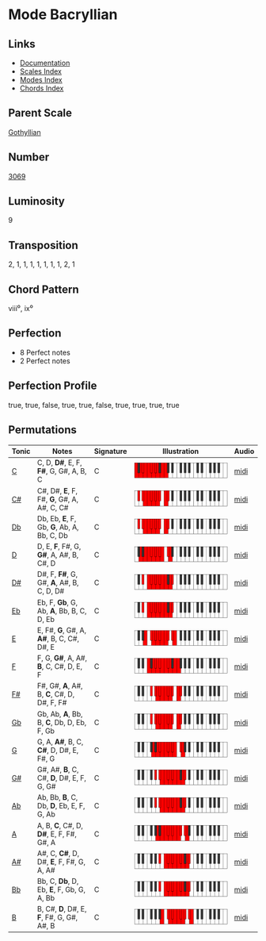 # Mode Bacryllian

## Links

- [Documentation](README.md)
- [Scales Index](Scales.md)
- [Modes Index](Modes.md)
- [Chords Index](Chords.md)

## Parent Scale

[Gothyllian](ScaleGothyllian.md)

## Number

[3069](https://ianring.com/musictheory/scales/3069)

## Luminosity

9

## Transposition

2, 1, 1, 1, 1, 1, 1, 1, 2, 1

## Chord Pattern

viii⁰, ix⁰

## Perfection

- 8 Perfect notes
- 2 Perfect notes

## Perfection Profile

true, true, false, true, true, false, true, true, true, true

## Permutations

| Tonic | Notes | Signature | Illustration | Audio |
|-------|-------|-----------|--------------|-------|
| [C](ModeCNaturalBacryllian.md) | C, D, **D#**, E, F, **F#**, G, G#, A, B, C | C | ![CNaturalBacryllian](ModeCNaturalBacryllian.png) | [midi](https://github.com/edipermadi/music/blob/main/docs/ModeCNaturalBacryllian.mid?raw=true) |
| [C#](ModeCSharpBacryllian.md) | C#, D#, **E**, F, F#, **G**, G#, A, A#, C, C# | C | ![CSharpBacryllian](ModeCSharpBacryllian.png) | [midi](https://github.com/edipermadi/music/blob/main/docs/ModeCSharpBacryllian.mid?raw=true) |
| [Db](ModeDFlatBacryllian.md) | Db, Eb, **E**, F, Gb, **G**, Ab, A, Bb, C, Db | C | ![DFlatBacryllian](ModeDFlatBacryllian.png) | [midi](https://github.com/edipermadi/music/blob/main/docs/ModeDFlatBacryllian.mid?raw=true) |
| [D](ModeDNaturalBacryllian.md) | D, E, **F**, F#, G, **G#**, A, A#, B, C#, D | C | ![DNaturalBacryllian](ModeDNaturalBacryllian.png) | [midi](https://github.com/edipermadi/music/blob/main/docs/ModeDNaturalBacryllian.mid?raw=true) |
| [D#](ModeDSharpBacryllian.md) | D#, F, **F#**, G, G#, **A**, A#, B, C, D, D# | C | ![DSharpBacryllian](ModeDSharpBacryllian.png) | [midi](https://github.com/edipermadi/music/blob/main/docs/ModeDSharpBacryllian.mid?raw=true) |
| [Eb](ModeEFlatBacryllian.md) | Eb, F, **Gb**, G, Ab, **A**, Bb, B, C, D, Eb | C | ![EFlatBacryllian](ModeEFlatBacryllian.png) | [midi](https://github.com/edipermadi/music/blob/main/docs/ModeEFlatBacryllian.mid?raw=true) |
| [E](ModeENaturalBacryllian.md) | E, F#, **G**, G#, A, **A#**, B, C, C#, D#, E | C | ![ENaturalBacryllian](ModeENaturalBacryllian.png) | [midi](https://github.com/edipermadi/music/blob/main/docs/ModeENaturalBacryllian.mid?raw=true) |
| [F](ModeFNaturalBacryllian.md) | F, G, **G#**, A, A#, **B**, C, C#, D, E, F | C | ![FNaturalBacryllian](ModeFNaturalBacryllian.png) | [midi](https://github.com/edipermadi/music/blob/main/docs/ModeFNaturalBacryllian.mid?raw=true) |
| [F#](ModeFSharpBacryllian.md) | F#, G#, **A**, A#, B, **C**, C#, D, D#, F, F# | C | ![FSharpBacryllian](ModeFSharpBacryllian.png) | [midi](https://github.com/edipermadi/music/blob/main/docs/ModeFSharpBacryllian.mid?raw=true) |
| [Gb](ModeGFlatBacryllian.md) | Gb, Ab, **A**, Bb, B, **C**, Db, D, Eb, F, Gb | C | ![GFlatBacryllian](ModeGFlatBacryllian.png) | [midi](https://github.com/edipermadi/music/blob/main/docs/ModeGFlatBacryllian.mid?raw=true) |
| [G](ModeGNaturalBacryllian.md) | G, A, **A#**, B, C, **C#**, D, D#, E, F#, G | C | ![GNaturalBacryllian](ModeGNaturalBacryllian.png) | [midi](https://github.com/edipermadi/music/blob/main/docs/ModeGNaturalBacryllian.mid?raw=true) |
| [G#](ModeGSharpBacryllian.md) | G#, A#, **B**, C, C#, **D**, D#, E, F, G, G# | C | ![GSharpBacryllian](ModeGSharpBacryllian.png) | [midi](https://github.com/edipermadi/music/blob/main/docs/ModeGSharpBacryllian.mid?raw=true) |
| [Ab](ModeAFlatBacryllian.md) | Ab, Bb, **B**, C, Db, **D**, Eb, E, F, G, Ab | C | ![AFlatBacryllian](ModeAFlatBacryllian.png) | [midi](https://github.com/edipermadi/music/blob/main/docs/ModeAFlatBacryllian.mid?raw=true) |
| [A](ModeANaturalBacryllian.md) | A, B, **C**, C#, D, **D#**, E, F, F#, G#, A | C | ![ANaturalBacryllian](ModeANaturalBacryllian.png) | [midi](https://github.com/edipermadi/music/blob/main/docs/ModeANaturalBacryllian.mid?raw=true) |
| [A#](ModeASharpBacryllian.md) | A#, C, **C#**, D, D#, **E**, F, F#, G, A, A# | C | ![ASharpBacryllian](ModeASharpBacryllian.png) | [midi](https://github.com/edipermadi/music/blob/main/docs/ModeASharpBacryllian.mid?raw=true) |
| [Bb](ModeBFlatBacryllian.md) | Bb, C, **Db**, D, Eb, **E**, F, Gb, G, A, Bb | C | ![BFlatBacryllian](ModeBFlatBacryllian.png) | [midi](https://github.com/edipermadi/music/blob/main/docs/ModeBFlatBacryllian.mid?raw=true) |
| [B](ModeBNaturalBacryllian.md) | B, C#, **D**, D#, E, **F**, F#, G, G#, A#, B | C | ![BNaturalBacryllian](ModeBNaturalBacryllian.png) | [midi](https://github.com/edipermadi/music/blob/main/docs/ModeBNaturalBacryllian.mid?raw=true) |
